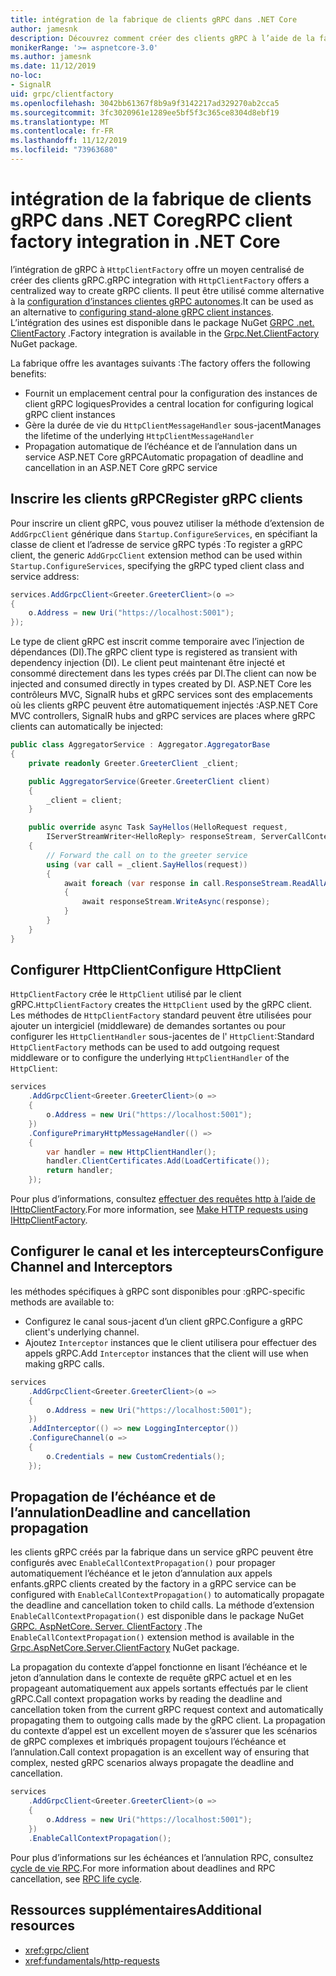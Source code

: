 ```yaml
---
title: intégration de la fabrique de clients gRPC dans .NET Core
author: jamesnk
description: Découvrez comment créer des clients gRPC à l’aide de la fabrique de clients.
monikerRange: '>= aspnetcore-3.0'
ms.author: jamesnk
ms.date: 11/12/2019
no-loc:
- SignalR
uid: grpc/clientfactory
ms.openlocfilehash: 3042bb61367f8b9a9f3142217ad329270ab2cca5
ms.sourcegitcommit: 3fc3020961e1289ee5bf5f3c365ce8304d8ebf19
ms.translationtype: MT
ms.contentlocale: fr-FR
ms.lasthandoff: 11/12/2019
ms.locfileid: "73963680"
---
```

# <a name="grpc-client-factory-integration-in-net-core"></a><span data-ttu-id="9e6f3-103">intégration de la fabrique de clients gRPC dans .NET Core</span><span class="sxs-lookup"><span data-stu-id="9e6f3-103">gRPC client factory integration in .NET Core</span></span>

<span data-ttu-id="9e6f3-104">l’intégration de gRPC à `HttpClientFactory` offre un moyen centralisé de créer des clients gRPC.</span><span class="sxs-lookup"><span data-stu-id="9e6f3-104">gRPC integration with `HttpClientFactory` offers a centralized way to create gRPC clients.</span></span> <span data-ttu-id="9e6f3-105">Il peut être utilisé comme alternative à la [configuration d’instances clientes gRPC autonomes](xref:grpc/client).</span><span class="sxs-lookup"><span data-stu-id="9e6f3-105">It can be used as an alternative to [configuring stand-alone gRPC client instances](xref:grpc/client).</span></span> <span data-ttu-id="9e6f3-106">L’intégration des usines est disponible dans le package NuGet [GRPC .net. ClientFactory](https://www.nuget.org/packages/Grpc.Net.ClientFactory) .</span><span class="sxs-lookup"><span data-stu-id="9e6f3-106">Factory integration is available in the [Grpc.Net.ClientFactory](https://www.nuget.org/packages/Grpc.Net.ClientFactory) NuGet package.</span></span>

<span data-ttu-id="9e6f3-107">La fabrique offre les avantages suivants :</span><span class="sxs-lookup"><span data-stu-id="9e6f3-107">The factory offers the following benefits:</span></span>

* <span data-ttu-id="9e6f3-108">Fournit un emplacement central pour la configuration des instances de client gRPC logiques</span><span class="sxs-lookup"><span data-stu-id="9e6f3-108">Provides a central location for configuring logical gRPC client instances</span></span>
* <span data-ttu-id="9e6f3-109">Gère la durée de vie du `HttpClientMessageHandler` sous-jacent</span><span class="sxs-lookup"><span data-stu-id="9e6f3-109">Manages the lifetime of the underlying `HttpClientMessageHandler`</span></span>
* <span data-ttu-id="9e6f3-110">Propagation automatique de l’échéance et de l’annulation dans un service ASP.NET Core gRPC</span><span class="sxs-lookup"><span data-stu-id="9e6f3-110">Automatic propagation of deadline and cancellation in an ASP.NET Core gRPC service</span></span>

## <a name="register-grpc-clients"></a><span data-ttu-id="9e6f3-111">Inscrire les clients gRPC</span><span class="sxs-lookup"><span data-stu-id="9e6f3-111">Register gRPC clients</span></span>

<span data-ttu-id="9e6f3-112">Pour inscrire un client gRPC, vous pouvez utiliser la méthode d’extension de `AddGrpcClient` générique dans `Startup.ConfigureServices`, en spécifiant la classe de client et l’adresse de service gRPC typés :</span><span class="sxs-lookup"><span data-stu-id="9e6f3-112">To register a gRPC client, the generic `AddGrpcClient` extension method can be used within `Startup.ConfigureServices`, specifying the gRPC typed client class and service address:</span></span>

```csharp
services.AddGrpcClient<Greeter.GreeterClient>(o =>
{
    o.Address = new Uri("https://localhost:5001");
});
```

<span data-ttu-id="9e6f3-113">Le type de client gRPC est inscrit comme temporaire avec l’injection de dépendances (DI).</span><span class="sxs-lookup"><span data-stu-id="9e6f3-113">The gRPC client type is registered as transient with dependency injection (DI).</span></span> <span data-ttu-id="9e6f3-114">Le client peut maintenant être injecté et consommé directement dans les types créés par DI.</span><span class="sxs-lookup"><span data-stu-id="9e6f3-114">The client can now be injected and consumed directly in types created by DI.</span></span> <span data-ttu-id="9e6f3-115">ASP.NET Core les contrôleurs MVC, SignalR hubs et gRPC services sont des emplacements où les clients gRPC peuvent être automatiquement injectés :</span><span class="sxs-lookup"><span data-stu-id="9e6f3-115">ASP.NET Core MVC controllers, SignalR hubs and gRPC services are places where gRPC clients can automatically be injected:</span></span>

```csharp
public class AggregatorService : Aggregator.AggregatorBase
{
    private readonly Greeter.GreeterClient _client;

    public AggregatorService(Greeter.GreeterClient client)
    {
        _client = client;
    }

    public override async Task SayHellos(HelloRequest request,
        IServerStreamWriter<HelloReply> responseStream, ServerCallContext context)
    {
        // Forward the call on to the greeter service
        using (var call = _client.SayHellos(request))
        {
            await foreach (var response in call.ResponseStream.ReadAllAsync())
            {
                await responseStream.WriteAsync(response);
            }
        }
    }
}
```

## <a name="configure-httpclient"></a><span data-ttu-id="9e6f3-116">Configurer HttpClient</span><span class="sxs-lookup"><span data-stu-id="9e6f3-116">Configure HttpClient</span></span>

<span data-ttu-id="9e6f3-117">`HttpClientFactory` crée le `HttpClient` utilisé par le client gRPC.</span><span class="sxs-lookup"><span data-stu-id="9e6f3-117">`HttpClientFactory` creates the `HttpClient` used by the gRPC client.</span></span> <span data-ttu-id="9e6f3-118">Les méthodes de `HttpClientFactory` standard peuvent être utilisées pour ajouter un intergiciel (middleware) de demandes sortantes ou pour configurer les `HttpClientHandler` sous-jacentes de l' `HttpClient`:</span><span class="sxs-lookup"><span data-stu-id="9e6f3-118">Standard `HttpClientFactory` methods can be used to add outgoing request middleware or to configure the underlying `HttpClientHandler` of the `HttpClient`:</span></span>

```csharp
services
    .AddGrpcClient<Greeter.GreeterClient>(o =>
    {
        o.Address = new Uri("https://localhost:5001");
    })
    .ConfigurePrimaryHttpMessageHandler(() =>
    {
        var handler = new HttpClientHandler();
        handler.ClientCertificates.Add(LoadCertificate());
        return handler;
    });
```

<span data-ttu-id="9e6f3-119">Pour plus d’informations, consultez [effectuer des requêtes http à l’aide de IHttpClientFactory](xref:fundamentals/http-requests).</span><span class="sxs-lookup"><span data-stu-id="9e6f3-119">For more information, see [Make HTTP requests using IHttpClientFactory](xref:fundamentals/http-requests).</span></span>

## <a name="configure-channel-and-interceptors"></a><span data-ttu-id="9e6f3-120">Configurer le canal et les intercepteurs</span><span class="sxs-lookup"><span data-stu-id="9e6f3-120">Configure Channel and Interceptors</span></span>

<span data-ttu-id="9e6f3-121">les méthodes spécifiques à gRPC sont disponibles pour :</span><span class="sxs-lookup"><span data-stu-id="9e6f3-121">gRPC-specific methods are available to:</span></span>

* <span data-ttu-id="9e6f3-122">Configurez le canal sous-jacent d’un client gRPC.</span><span class="sxs-lookup"><span data-stu-id="9e6f3-122">Configure a gRPC client's underlying channel.</span></span>
* <span data-ttu-id="9e6f3-123">Ajoutez `Interceptor` instances que le client utilisera pour effectuer des appels gRPC.</span><span class="sxs-lookup"><span data-stu-id="9e6f3-123">Add `Interceptor` instances that the client will use when making gRPC calls.</span></span>

```csharp
services
    .AddGrpcClient<Greeter.GreeterClient>(o =>
    {
        o.Address = new Uri("https://localhost:5001");
    })
    .AddInterceptor(() => new LoggingInterceptor())
    .ConfigureChannel(o =>
    {
        o.Credentials = new CustomCredentials();
    });
```

## <a name="deadline-and-cancellation-propagation"></a><span data-ttu-id="9e6f3-124">Propagation de l’échéance et de l’annulation</span><span class="sxs-lookup"><span data-stu-id="9e6f3-124">Deadline and cancellation propagation</span></span>

<span data-ttu-id="9e6f3-125">les clients gRPC créés par la fabrique dans un service gRPC peuvent être configurés avec `EnableCallContextPropagation()` pour propager automatiquement l’échéance et le jeton d’annulation aux appels enfants.</span><span class="sxs-lookup"><span data-stu-id="9e6f3-125">gRPC clients created by the factory in a gRPC service can be configured with `EnableCallContextPropagation()` to automatically propagate the deadline and cancellation token to child calls.</span></span> <span data-ttu-id="9e6f3-126">La méthode d’extension `EnableCallContextPropagation()` est disponible dans le package NuGet [GRPC. AspNetCore. Server. ClientFactory](https://www.nuget.org/packages/Grpc.AspNetCore.Server.ClientFactory) .</span><span class="sxs-lookup"><span data-stu-id="9e6f3-126">The `EnableCallContextPropagation()` extension method is available in the [Grpc.AspNetCore.Server.ClientFactory](https://www.nuget.org/packages/Grpc.AspNetCore.Server.ClientFactory) NuGet package.</span></span>

<span data-ttu-id="9e6f3-127">La propagation du contexte d’appel fonctionne en lisant l’échéance et le jeton d’annulation dans le contexte de requête gRPC actuel et en les propageant automatiquement aux appels sortants effectués par le client gRPC.</span><span class="sxs-lookup"><span data-stu-id="9e6f3-127">Call context propagation works by reading the deadline and cancellation token from the current gRPC request context and automatically propagating them to outgoing calls made by the gRPC client.</span></span> <span data-ttu-id="9e6f3-128">La propagation du contexte d’appel est un excellent moyen de s’assurer que les scénarios de gRPC complexes et imbriqués propagent toujours l’échéance et l’annulation.</span><span class="sxs-lookup"><span data-stu-id="9e6f3-128">Call context propagation is an excellent way of ensuring that complex, nested gRPC scenarios always propagate the deadline and cancellation.</span></span>

```csharp
services
    .AddGrpcClient<Greeter.GreeterClient>(o =>
    {
        o.Address = new Uri("https://localhost:5001");
    })
    .EnableCallContextPropagation();
```

<span data-ttu-id="9e6f3-129">Pour plus d’informations sur les échéances et l’annulation RPC, consultez [cycle de vie RPC](https://www.grpc.io/docs/guides/concepts/#rpc-life-cycle).</span><span class="sxs-lookup"><span data-stu-id="9e6f3-129">For more information about deadlines and RPC cancellation, see [RPC life cycle](https://www.grpc.io/docs/guides/concepts/#rpc-life-cycle).</span></span>

## <a name="additional-resources"></a><span data-ttu-id="9e6f3-130">Ressources supplémentaires</span><span class="sxs-lookup"><span data-stu-id="9e6f3-130">Additional resources</span></span>

* <xref:grpc/client>
* <xref:fundamentals/http-requests>
